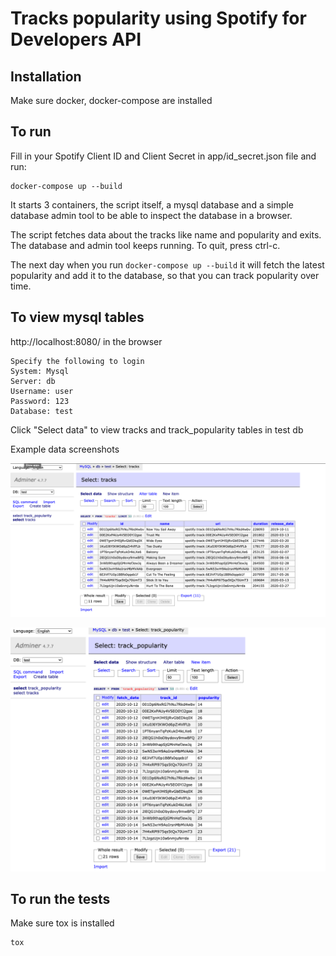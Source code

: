 # Tracks popularity using Spotify for Developers API

## Installation

Make sure docker, docker-compose are installed

## To run

Fill in your Spotify Client ID and Client Secret in app/id_secret.json file and run:

```
docker-compose up --build
```

It starts 3 containers, the script itself, a mysql database and a simple database admin tool to be able to inspect the database in a browser.

The script fetches data about the tracks like name and popularity and exits. The database and admin tool keeps running. To quit, press ctrl-c.

The next day when you run `docker-compose up --build` it will fetch the latest popularity and add it to the database, so that you can track popularity over time.

## To view mysql tables

http://localhost:8080/  in the browser

```
Specify the following to login
System: Mysql
Server: db
Username: user
Password: 123
Database: test
```

Click "Select data" to view tracks and track_popularity tables in test db

Example data screenshots

![tracks table](tracks.png)

![track_popularity table](track_popularity.png)

## To run the tests

Make sure tox is installed

```
tox
```
